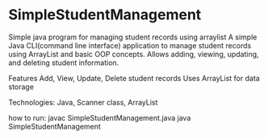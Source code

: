 # SimpleStudentManagement
Simple java program for managing student records using arraylist
A simple Java CLI(command line interface) application to manage student records using ArrayList and basic OOP concepts. Allows adding, viewing, updating, and deleting student information.

Features
Add, View, Update, Delete student records
Uses ArrayList for data storage

Technologies:
Java, Scanner class, ArrayList

how to run:
javac SimpleStudentManagement.java
java SimpleStudentManagement
